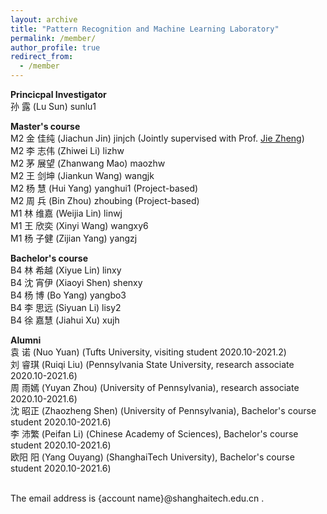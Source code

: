```yaml
---
layout: archive
title: "Pattern Recognition and Machine Learning Laboratory"
permalink: /member/
author_profile: true
redirect_from:
  - /member
---
```


**Princicpal Investigator** <br />
孙 露 (Lu Sun) sunlu1

**Master's course** <br />
M2 金 佳纯 (Jiachun Jin) jinjch (Jointly supervised with Prof. [Jie Zheng](https://shanghaitechzhengjielab.github.io/Zhenglab.github.io/people.htm)) <br /> 
M2 李 志伟 (Zhiwei Li) lizhw <br /> 
M2 茅 展望 (Zhanwang Mao) maozhw <br /> 
M2 王 剑坤 (Jiankun Wang) wangjk <br /> 
M2 杨 慧 (Hui Yang) yanghui1 (Project-based) <br /> 
M2 周 兵 (Bin Zhou) zhoubing (Project-based) <br /> 
M1 林 维嘉 (Weijia Lin) linwj <br /> 
M1 王 欣奕 (Xinyi Wang) wangxy6 <br /> 
M1 杨 子健 (Zijian Yang) yangzj <br /> 

**Bachelor's course** <br />
B4 林 希越 (Xiyue Lin) linxy <br /> 
B4 沈 宵伊 (Xiaoyi Shen) shenxy <br /> 
B4 杨 博 (Bo Yang) yangbo3 <br /> 
B4 李 思远 (Siyuan Li) lisy2 <br /> 
B4 徐 嘉慧 (Jiahui Xu) xujh <br /> 

**Alumni** <br />
袁 诺 (Nuo Yuan) (Tufts University, visiting student 2020.10-2021.2) <br /> 
刘 睿琪 (Ruiqi Liu) (Pennsylvania State University, research associate 2020.10-2021.6) <br /> 
周 雨嫣 (Yuyan Zhou) (University of Pennsylvania), research associate 2020.10-2021.6) <br /> 
沈 昭正 (Zhaozheng Shen) (University of Pennsylvania), Bachelor's course student 2020.10-2021.6) <br />
李 沛繁 (Peifan Li) (Chinese Academy of Sciences), Bachelor's course student 2020.10-2021.6) <br />
欧阳 阳 (Yang Ouyang) (ShanghaiTech University), Bachelor's course student 2020.10-2021.6) <br />

<br /> 
The email address is {account name}@shanghaitech.edu.cn .

<!---**Undergraduate Student** <br />--->
